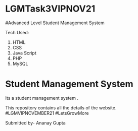 # LGMTask3VIPNOV21

#Advanced Level Student Management System

Tech Used:
1. HTML
2. CSS
3. Java Script
4. PHP
5. MySQL

# Student Management System

Its a student management system .

This repository contains all the details of the website. #LGMVIPNOVEMBER21 #LetsGrowMore

Submitted by-
Ananay Gupta
